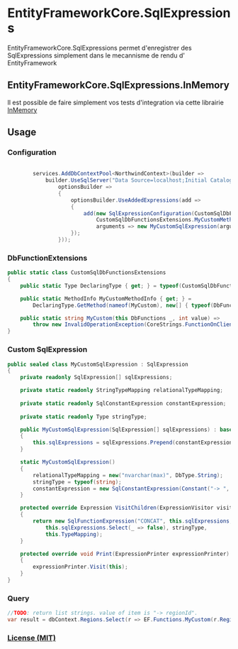 # EntityFrameworkCore.SqlExpressions

EntityFrameworkCore.SqlExpressions permet d'enregistrer des SqlExpressions simplement dans le mecannisme de rendu d'
EntityFramework

## EntityFrameworkCore.SqlExpressions.InMemory

Il est possible de faire simplement vos tests d'integration via cette librairie [InMemory](docs/InMemory.md)

## Usage

### Configuration

```csharp
        
        services.AddDbContextPool<NorthwindContext>(builder =>
            builder.UseSqlServer("Data Source=localhost;Initial Catalog=Northwind;",
                optionsBuilder =>
                {
                    optionsBuilder.UseAddedExpressions(add =>
                    {
                        add(new SqlExpressionConfiguration(CustomSqlDbFunctionsExtensions.DeclaringType,
                            CustomSqlDbFunctionsExtensions.MyCustomMethodInfo,
                            arguments => new MyCustomSqlExpression(arguments)));
                    });
                }));
```

### DbFunctionExtensions

```csharp
public static class CustomSqlDbFunctionsExtensions
{
    public static Type DeclaringType { get; } = typeof(CustomSqlDbFunctionsExtensions);

    public static MethodInfo MyCustomMethodInfo { get; } =
        DeclaringType.GetMethod(nameof(MyCustom), new[] { typeof(DbFunctions), typeof(int) })!;

    public static string MyCustom(this DbFunctions _, int value) =>
        throw new InvalidOperationException(CoreStrings.FunctionOnClient(nameof(MyCustom)));
}
```

### Custom SqlExpression

```csharp
public sealed class MyCustomSqlExpression : SqlExpression
{
    private readonly SqlExpression[] sqlExpressions;

    private static readonly StringTypeMapping relationalTypeMapping;
    
    private static readonly SqlConstantExpression constantExpression;
    
    private static readonly Type stringType;

    public MyCustomSqlExpression(SqlExpression[] sqlExpressions) : base(stringType, relationalTypeMapping)
    {
        this.sqlExpressions = sqlExpressions.Prepend(constantExpression).ToArray();
    }

    static MyCustomSqlExpression()
    {
        relationalTypeMapping = new("nvarchar(max)", DbType.String);
        stringType = typeof(string);
        constantExpression = new SqlConstantExpression(Constant("-> ", stringType), relationalTypeMapping);
    }

    protected override Expression VisitChildren(ExpressionVisitor visitor)
    {
        return new SqlFunctionExpression("CONCAT", this.sqlExpressions, false,
            this.sqlExpressions.Select(_ => false), stringType,
            this.TypeMapping);
    }

    protected override void Print(ExpressionPrinter expressionPrinter)
    {
        expressionPrinter.Visit(this);
    }
}
```

### Query

```csharp
//TODO: return list strings. value of item is "-> regionId".
var result = dbContext.Regions.Select(r => EF.Functions.MyCustom(r.RegionId)).ToList();
```

### [License (MIT)](LICENCE)